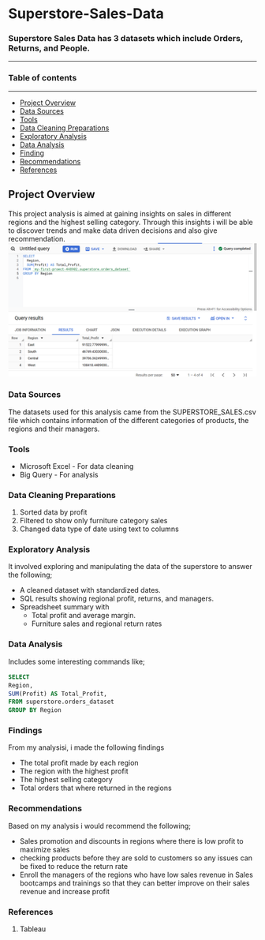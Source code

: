 # Superstore-Sales-Data
### Superstore Sales Data has 3 datasets which include Orders, Returns, and People.
---
### Table of contents
---

- [Project Overview](#project-overview)
- [Data Sources](#data-sources)
- [Tools](#tools)
- [Data Cleaning Preparations](#data-cleaning-preparations)
- [Exploratory Analysis](#exploratory-analysis)
- [Data Analysis](data-analysis)
- [Finding](#findings)
- [Recommendations](#recommendations)
- [References](#references)

## Project Overview
This project analysis is aimed at gaining insights on sales in different regions and the highest selling category. Through this insights i will be able to discover trends and make data driven decisions and also give recommendation.
 ![alt](https://github.com/Awasume-Marylin/Superstore-Sales-Data/blob/48fef12876fd652828aff5fb24e792bd71080056/Output/Total_profit.png)
 
 ### Data Sources
 
The datasets used for this analysis came from the SUPERSTORE_SALES.csv file which contains information of the different categories of products, the regions and their managers.

 ### Tools
 - Microsoft Excel - For data cleaning
 - Big Query - For analysis
   
 ### Data Cleaning Preparations
 1. Sorted data by profit
 2. Filtered to show only furniture category sales
 3. Changed data type of date using text to columns

### Exploratory Analysis

It involved exploring and manipulating the data of the superstore to answer the following;
- A cleaned dataset with standardized dates.
- SQL results showing regional profit, returns, and managers.
- Spreadsheet summary with
  - Total profit and average margin.
  - Furniture sales and regional return rates
    
 ### Data Analysis
 Includes some interesting commands like;
 ```sql
SELECT
 Region,
 SUM(Profit) AS Total_Profit,
FROM superstore.orders_dataset
GROUP BY Region
```
### Findings

From my analysisi, i made the following findings 
- The total profit made by each region
- The region with the highest profit
- The highest selling category
- Total orders that where returned in the regions

### Recommendations

Based on my analysis i would recommend the following;
-  Sales promotion and discounts in regions where there is low profit to maximize sales
-  checking products before they are sold to customers so any issues can be fixed to reduce the return rate
-  Enroll the managers of the regions who have low sales revenue in Sales bootcamps and trainings so that they can better 
  improve on their sales revenue and increase profit

### References
1. Tableau 

 


 

  

  
  

 








    

   


